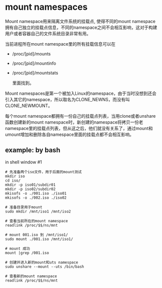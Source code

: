 # mount namespaces 

Mount namespace用来隔离文件系统的挂载点, 使得不同的mount namespace拥有自己独立的挂载点信息，不同的namespace之间不会相互影响，这对于构建用户或者容器自己的文件系统目录非常有用。

当前进程所在mount namespace里的所有挂载信息可以在

- /proc/[pid]/mounts

- /proc/[pid]/mountinfo

- /proc/[pid]/mountstats

  里面找到。

Mount namespaces是第一个被加入Linux的namespace，由于当时没想到还会引入其它的namespace，所以取名为CLONE_NEWNS，而没有叫CLONE_NEWMOUNT。

每个mount namespace都拥有一份自己的挂载点列表，当用clone或者unshare函数创建新的mount namespace时，新创建的namespace将拷贝一份老namespace里的挂载点列表，但从这之后，他们就没有关系了，通过mount和umount增加和删除各自namespace里面的挂载点都不会相互影响。



## example: by bash

in shell window #1

```
# 先准备两个iso文件，用于后面的mount测试
mkdir iso
cd iso/
mkdir -p iso01/subdir01
mkdir -p iso02/subdir02
mkisofs -o ./001.iso ./iso01
mkisofs -o ./002.iso ./iso02

# 准备目录用于mount
sudo mkdir /mnt/iso1 /mnt/iso2

# 查看当前所在的mount namespace
readlink /proc/$$/ns/mnt

# mount 001.iso 到 /mnt/iso1/
sudo mount ./001.iso /mnt/iso1/

# mount 成功
mount |grep /001.iso

# 创建并进入新的mount和uts namespace
sudo unshare --mount --uts /bin/bash

# 查看新的mount namespace
readlink /proc/$$/ns/mnt


```

